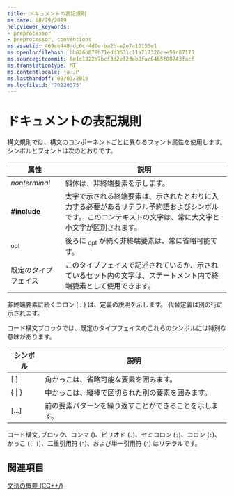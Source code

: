 ```yaml
---
title: ドキュメントの表記規則
ms.date: 08/29/2019
helpviewer_keywords:
- preprocessor
- preprocessor, conventions
ms.assetid: 469ce448-dc6c-4d0e-ba2b-e2e7a10155e1
ms.openlocfilehash: bb826b879b71edd3631c11a717320cee51c87175
ms.sourcegitcommit: 6e1c1822e7bcf3d2ef23eb8fac6465f88743facf
ms.translationtype: MT
ms.contentlocale: ja-JP
ms.lasthandoff: 09/03/2019
ms.locfileid: "70220375"
---
```

# <a name="document-conventions"></a>ドキュメントの表記規則

構文規則では、構文のコンポーネントごとに異なるフォント属性を使用します。 シンボルとフォントは次のとおりです。

| 属性 | 説明 |
|---------------|-----------------|
| *nonterminal* | 斜体は、非終端要素を示します。 |
| **#include** | 太字で示される終端要素は、示されたとおりに入力する必要があるリテラル予約語およびシンボルです。 このコンテキストの文字は、常に大文字と小文字が区別されます。 |
| <sub>opt</sub> | 後ろに <sub>opt</sub> が続く非終端要素は、常に省略可能です。|
| 既定のタイプフェイス | このタイプフェイスで記述されているか、示されているセット内の文字は、ステートメント内で終端要素として使用できます。 |

非終端要素に続くコロン ( **:** ) は、定義の説明を示します。 代替定義は別の行に示されます。

コード構文ブロックでは、既定のタイプフェイスのこれらのシンボルには特別な意味があります。

| シンボル | 説明 |
|---|---|
| \[ ] | 角かっこは、省略可能な要素を囲みます。 |
| { \| } | 中かっこは、縦棒で区切られた別の要素を囲みます。 |
| [...] | 前の要素パターンを繰り返すことができることを示します。 |

コード構文`,`ブロック、コンマ ()、ピリオド (`.`)、セミコロン (`;`)、コロン (`:`)、かっこ (`( )`)、二重引用符 (`"`)、および単一引用符 (`'`) はリテラルです。

## <a name="see-also"></a>関連項目

[文法の概要 (CC++/)](../preprocessor/grammar-summary-c-cpp.md)
